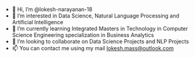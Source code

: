- 👋 Hi, I’m @lokesh-narayanan-18
- 👀 I’m interested in Data Science, Natural Language Processing and Artificial Intelligence
- 🌱 I’m currently learning Integrated Masters in Technology in Computer Science Engineering specialization in Business Analytics
- 💞️ I’m looking to collaborate on Data Science Projects and NLP Projects
- 📫 You can contact me using my mail lokesh.mass@outlook.com

<!---
lokesh-narayanan-18/lokesh-narayanan-18 is a ✨ special ✨ repository because its `README.md` (this file) appears on your GitHub profile.
You can click the Preview link to take a look at your changes.
--->
